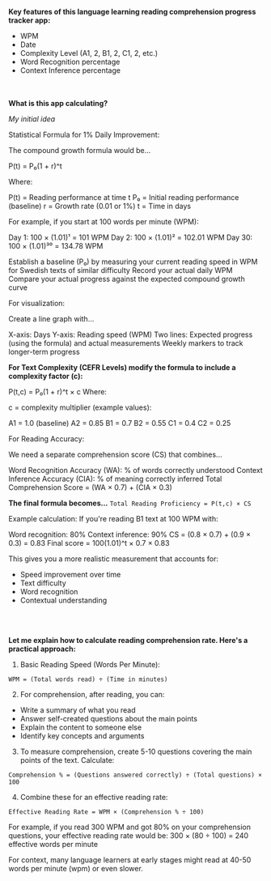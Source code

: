 <b>Key features of this language learning reading comprehension progress tracker app:</b>

- WPM
- Date
- Complexity Level (A1, 2, B1, 2, C1, 2, etc.)
- Word Recognition percentage
- Context Inference percentage

<br></br>
<b>What is this app calculating?</b>

<i>My initial idea</i>

Statistical Formula for 1% Daily Improvement:

The compound growth formula would be...

P(t) = P₀(1 + r)^t

Where:

P(t) = Reading performance at time t
P₀ = Initial reading performance (baseline)
r = Growth rate (0.01 or 1%)
t = Time in days

For example, if you start at 100 words per minute (WPM):

Day 1: 100 × (1.01)¹ = 101 WPM
Day 2: 100 × (1.01)² = 102.01 WPM
Day 30: 100 × (1.01)³⁰ = 134.78 WPM


Establish a baseline (P₀) by measuring your current reading speed in WPM for Swedish texts of similar difficulty
Record your actual daily WPM
Compare your actual progress against the expected compound growth curve

For visualization:

Create a line graph with...

X-axis: Days
Y-axis: Reading speed (WPM)
Two lines: Expected progress (using the formula) and actual measurements
Weekly markers to track longer-term progress

<b>For Text Complexity (CEFR Levels) modify the formula to include a complexity factor (c):</b>

P(t,c) = P₀(1 + r)^t × c
Where:

c = complexity multiplier (example values):

A1 = 1.0 (baseline)
A2 = 0.85
B1 = 0.7
B2 = 0.55
C1 = 0.4
C2 = 0.25


For Reading Accuracy:

We need a separate comprehension score (CS) that combines...

Word Recognition Accuracy (WA): % of words correctly understood
Context Inference Accuracy (CIA): % of meaning correctly inferred
Total Comprehension Score = (WA × 0.7) + (CIA × 0.3)

<b>The final formula becomes...</b>
```Total Reading Proficiency = P(t,c) × CS```


Example calculation:
If you're reading B1 text at 100 WPM with:

Word recognition: 80%
Context inference: 90%
CS = (0.8 × 0.7) + (0.9 × 0.3) = 0.83
Final score = 100(1.01)^t × 0.7 × 0.83

This gives you a more realistic measurement that accounts for:

- Speed improvement over time
- Text difficulty
- Word recognition
- Contextual understanding

<br></br>

<b>Let me explain how to calculate reading comprehension rate. Here's a practical approach:</b>

1. Basic Reading Speed (Words Per Minute):
```
WPM = (Total words read) ÷ (Time in minutes)
```

2. For comprehension, after reading, you can:
- Write a summary of what you read
- Answer self-created questions about the main points
- Explain the content to someone else
- Identify key concepts and arguments

3. To measure comprehension, create 5-10 questions covering the main points of the text. Calculate:
```
Comprehension % = (Questions answered correctly) ÷ (Total questions) × 100
```

4. Combine these for an effective reading rate:
```
Effective Reading Rate = WPM × (Comprehension % ÷ 100)
```

For example, if you read 300 WPM and got 80% on your comprehension questions, your effective reading rate would be:
300 × (80 ÷ 100) = 240 effective words per minute

For context, many language learners at early stages might read at 40-50 words per minute (wpm) or even slower.

<br></br>


